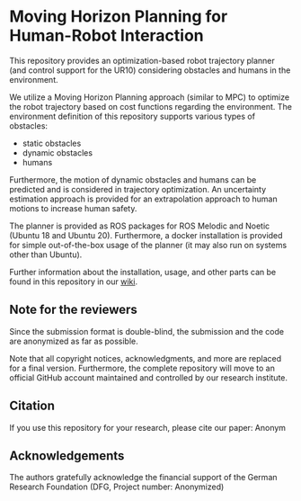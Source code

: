 # Moving Horizon Planning for Human-Robot Interaction
This repository provides an optimization-based robot trajectory planner (and control support for the UR10) considering obstacles and humans in the environment.

We utilize a Moving Horizon Planning approach (similar to MPC) to optimize the robot trajectory based on cost functions regarding the environment.
The environment definition of this repository supports various types of obstacles:
   - static obstacles
   - dynamic obstacles
   - humans

Furthermore, the motion of dynamic obstacles and humans can be predicted and is considered in trajectory optimization. 
An uncertainty estimation approach is provided for an extrapolation approach to human motions to increase human safety.

The planner is provided as ROS packages for ROS Melodic and Noetic (Ubuntu 18 and Ubuntu 20).
Furthermore, a docker installation is provided for simple out-of-the-box usage of the planner (it may also run on systems other than Ubuntu).

Further information about the installation, usage, and other parts can be found in this repository in our [wiki](https://github.com/Renzo9710/mhp_review/wiki).

## Note for the reviewers
Since the submission format is double-blind, the submission and the code are anonymized as far as possible.

Note that all copyright notices, acknowledgments, and more are replaced for a final version.
Furthermore, the complete repository will move to an official GitHub account maintained and controlled by our research institute.

## Citation
If you use this repository for your research, please cite our paper: Anonym


## Acknowledgements
The authors gratefully acknowledge the financial support of the German Research Foundation (DFG, Project number: Anonymized)

